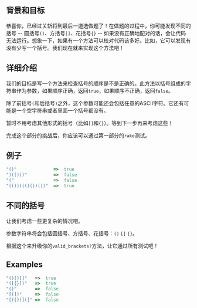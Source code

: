 ## 背景和目标

恭喜你，已经过关斩将到最后一道选做题了！在做题的过程中，你可能发现不同的括号 -- 圆括号`()`、方括号`[]`、花括号`{}` -- 如果没有正确地配对的话，会让代码无法运行。想象一下，如果有一个方法可以校对代码该多好。比如，它可以发现有没有少写一个括号。我们现在就来实现这个方法吧！

## 详细介绍

我们的目标是写一个方法来检查括号的顺序是不是正确的。此方法以括号组成的字符串作为参数，如果顺序正确，返回`true`，如果顺序不正确，返回`false`。

除了前括号`(`和后括号`)`之外，这个参数可能还会包括任意的ASCII字符。它还有可能是一个空字符串或者里面一个括号都没有。

暂时不用考虑其他形式的括号（比如`[]`和`{}`）。等到下一步再来考虑这些！

完成这个部分的挑战后，你应该可以通过第一部分的`rake`测试。

## 例子

```ruby
"()"              =>  true
")(()))"          =>  false
"("               =>  false
"(())((()())())"  =>  true
```

## 不同的括号

让我们考虑一些更复杂的情况吧。

参数字符串将会包括圆括号、方括号、花括号：`()` `[]` `{}`。

根据这个来升级你的`valid_brackets?`方法，让它通过所有测试吧！

## Examples

```ruby
"(){}[]"   =>  true
"([{}])"   =>  true
"(}"       =>  false
"[(])"     =>  false
"[({})](]" =>  false
```
